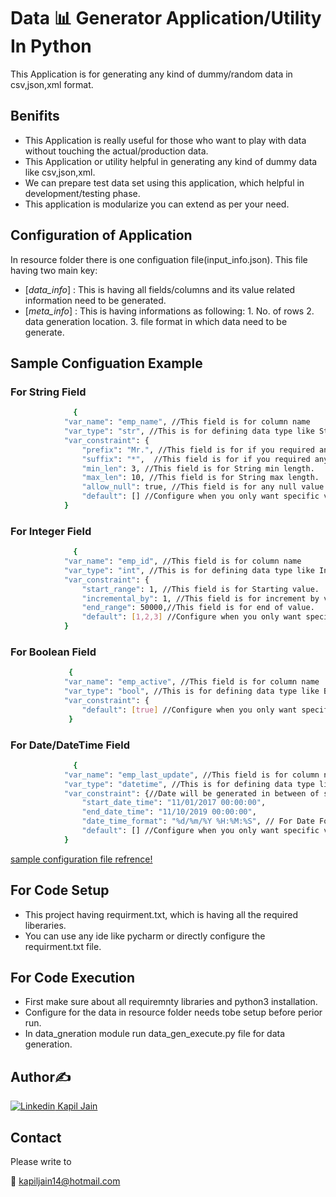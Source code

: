 # Data :bar_chart: Generator Application/Utility In Python
This Application is for generating any kind of dummy/random data in csv,json,xml format.

## Benifits
- This Application is really useful for those who want to play with data without touching the actual/production data.
- This Application or utility helpful in generating any kind of dummy data like csv,json,xml.
- We can prepare test data set using this application, which helpful in development/testing phase.
- This application is modularize you can extend as per your need.

## Configuration of Application
In resource folder there is one configuation file(input_info.json).
This file having two main key:
 * [*data_info*] : This is having all fields/columns  and its value related information need to be generated.
 * [*meta_info*] : This is having informations as following:
              1. No. of rows
              2. data generation location.
              3. file format in which data need to be generate.

## Sample Configuation Example
### For String Field
```bash
		      {
			"var_name": "emp_name", //This field is for column name
			"var_type": "str", //This is for defining data type like String.
			"var_constraint": {
				"prefix": "Mr.", //This field is for if you required any prefix in String.
				"suffix": "*",  //This field is for if you required any sufix in String.
				"min_len": 3, //This field is for String min length.
				"max_len": 10, //This field is for String max length.
				"allow_null": true, //This field is for any null value.
				"default": [] //Configure when you only want specific value in generation of data instead of above.
			}
```

### For Integer Field
```bash
		      {
			"var_name": "emp_id", //This field is for column name
			"var_type": "int", //This is for defining data type like Integer
			"var_constraint": {
				"start_range": 1, //This field is for Starting value.
				"incremental_by": 1, //This field is for increment by value.
				"end_range": 50000,//This field is for end of value.
				"default": [1,2,3] //Configure when you only want specific random value in generation of data instead of above.
			}
```

### For Boolean Field
```bash
		     {
			"var_name": "emp_active", //This field is for column name
			"var_type": "bool", //This is for defining data type like Boolean
			"var_constraint": {
				"default": [true] //Configure when you only want specific value in generation of data instead of above.
		     }
```

### For Date/DateTime Field
```bash
		      {
			"var_name": "emp_last_update", //This field is for column name
			"var_type": "datetime", //This is for defining data type like datetime
			"var_constraint": {//Date will be generated in between of start and end datetime range specify below
				"start_date_time": "11/01/2017 00:00:00",
				"end_date_time": "11/10/2019 00:00:00",
				"date_time_format": "%d/%m/%Y %H:%M:%S", // For Date Format
				"default": [] //Configure when you only want specific value in generation of data instead of above.
			}
```

 [sample configuration file refrence!](https://github.com/kapiljain14/Data-Generator-Python/blob/master/resource/input_info.json)
 
 ## For Code Setup
- This project having requirment.txt, which is having all the required liberaries.
- You can use any ide like pycharm or directly configure the requirment.txt file.

## For Code Execution
- First make sure about all requiremnty libraries and python3 installation.
- Configure for the data in resource folder needs tobe setup before perior run.
- In data_gneration module run data_gen_execute.py file for data generation.

## Author✍
[![Linkedin](https://i.stack.imgur.com/gVE0j.png) Kapil Jain](https://www.linkedin.com/in/kapiljain14/)



## Contact
Please write to

:e-mail:
kapiljain14@hotmail.com

 
 


